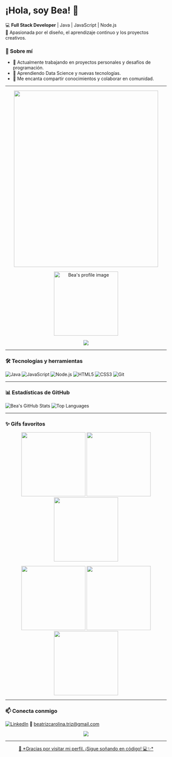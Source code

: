 
# ¡Hola, soy Bea! 👋

💻 **Full Stack Developer** | Java | JavaScript | Node.js  
🎨 Apasionada por el diseño, el aprendizaje continuo y los proyectos creativos.


### 🚀 Sobre mí

- 🔭 Actualmente trabajando en proyectos personales y desafíos de programación.
- 🌱 Aprendiendo Data Science y nuevas tecnologías.
- 💬 Me encanta compartir conocimientos y colaborar en comunidad.

 ---

<!-- Banner -->
<p align="center">
  <img src="https://assets.pinterest.com/ext/embed.html?id=620863498667357877" height="550" width="450" frameborder="0" scrolling="no" ></iframe>
</p>

<!-- Imagen de perfil -->
<p align="center">
  <img src="https://raw.githubusercontent.com/Bea-C-H/Bea-C-H/main/profile-pink.png" alt="Bea's profile image" width="200">
</p>

<!-- Mensaje animado -->
<p align="center">
  <img src="https://readme-typing-svg.demolab.com/?lines=¡Hola,+soy+Bea!+💻;Full+Stack+Developer+🌸;Amante+del+aprendizaje+y+la+creatividad!;Bienvenida+a+mi+perfil+de+GitHub!&center=true&width=500&height=50">
</p>

---


### 🛠 Tecnologías y herramientas

![Java](https://img.shields.io/badge/Java-ED8B00?style=for-the-badge&logo=java&logoColor=white)
![JavaScript](https://img.shields.io/badge/JavaScript-F7DF1E?style=for-the-badge&logo=javascript&logoColor=black)
![Node.js](https://img.shields.io/badge/Node.js-339933?style=for-the-badge&logo=node.js&logoColor=white)
![HTML5](https://img.shields.io/badge/HTML5-E34F26?style=for-the-badge&logo=html5&logoColor=white)
![CSS3](https://img.shields.io/badge/CSS3-1572B6?style=for-the-badge&logo=css3&logoColor=white)
![Git](https://img.shields.io/badge/Git-F05032?style=for-the-badge&logo=git&logoColor=white)

---

### 📊 Estadísticas de GitHub

![Bea's GitHub Stats](https://github-readme-stats.vercel.app/api?username=Bea-C-H&show_icons=true&theme=radical&title_color=ff69b4&icon_color=ff69b4)
![Top Languages](https://github-readme-stats.vercel.app/api/top-langs/?username=Bea-C-H&layout=compact&theme=radical&title_color=ff69b4)

---
### ✨ Gifs favoritos

<p align="center">
  <img src="https://media.giphy.com/media/l4FGuhL4U2WyjdkaY/giphy.gif" width="200">
  <img src="https://media.giphy.com/media/xUPGcguWZHRC2HyBRS/giphy.gif" width="200">
  <img src="https://media.giphy.com/media/l3q2zbskZp4K9Syc0/giphy.gif" width="200">
</p>

<p align="center">
  <img src="https://media.giphy.com/media/l2QDM9Jnim1YVILXa/giphy.gif" width="200">
  <img src="https://media.giphy.com/media/l3q2K5jinAlChoCLS/giphy.gif" width="200">
  <img src="https://media.giphy.com/media/l4FGI8GoTL7N4DsyI/giphy.gif" width="200">
</p>

---

### 📫 Conecta conmigo

[![LinkedIn](https://img.shields.io/badge/LinkedIn-0077B5?style=for-the-badge&logo=linkedin&logoColor=white)](www.linkedin.com/in/beatriz-castro-hermosilla)
📧 beatrizcarolina.triz@gmail.com

<p align="center">
  <a href="https://www.linkedin.com/in/tuusuario">
    <img src="https://img.shields.io/badge/LinkedIn-0077B5?style=for-the-badge&logo=linkedin&logoColor=white">
 </p>

---

<p align="center">
🌷 *Gracias por visitar mi perfil. ¡Sigue soñando en código! 💻✨*
</p>

